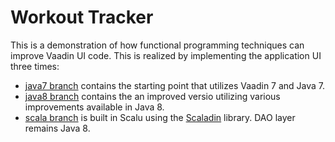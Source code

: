 # Workout Tracker

This is a demonstration of how functional programming techniques can improve Vaadin UI code. This is realized by implementing the application UI three times:

* [java7 branch](https://github.com/hezamu/WorkoutTracker/tree/java7) contains the starting point that utilizes Vaadin 7 and Java 7.
* [java8 branch](https://github.com/hezamu/WorkoutTracker/tree/java8) contains the an improved versio utilizing various improvements available in Java 8.
* [scala branch](https://github.com/hezamu/WorkoutTracker/tree/scala) is built in Scalu using the [Scaladin](https://github.com/henrikerola/scaladin) library. DAO layer remains Java 8.
